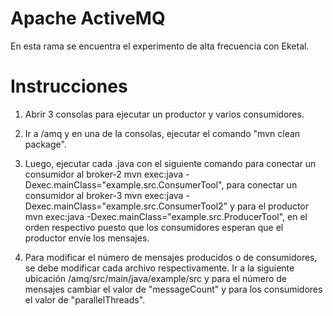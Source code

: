 # Apache ActiveMQ
En esta rama se encuentra el experimento de alta frecuencia con Eketal.

# Instrucciones

1. Abrir 3 consolas para ejecutar un productor y varios consumidores. 

2. Ir a /amq y en una de la consolas, ejecutar el comando "mvn clean package".

3. Luego, ejecutar cada .java con el siguiente comando para conectar un consumidor al broker-2 mvn exec:java -Dexec.mainClass="example.src.ConsumerTool", para conectar un consumidor al broker-3 mvn exec:java -Dexec.mainClass="example.src.ConsumerTool2" y para el productor mvn exec:java -Dexec.mainClass="example.src.ProducerTool", en el orden respectivo puesto que los consumidores esperan que el productor envíe los mensajes.

4. Para modificar el número de mensajes producidos o de consumidores, se debe modificar cada archivo respectivamente. Ir a la siguiente ubicación /amq/src/main/java/example/src y para el número de mensajes cambiar el valor de "messageCount" y para los consumidores el valor de "parallelThreads".
